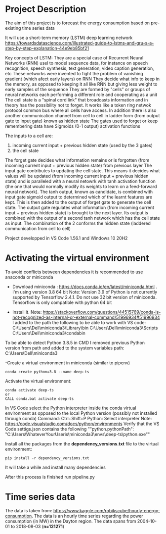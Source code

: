 # Project Description

The aim of this project is to forecast the energy consumption based on pre-existing time series data

It will use a short-term memory (LSTM) deep learning network
https://towardsdatascience.com/illustrated-guide-to-lstms-and-gru-s-a-step-by-step-explanation-44e9eb85bf21

Key concepts of LSTM:
They are a special case of Recurrent Neural Networks (RNN) usel to model sequence data, for instance on speech recognition, speech synthesis, text generation, video caption generation, etc 
These networks were invented to fight the problem of vanishing gradient (which afect early layers) on RNN 
They decide what info to keep in the memory, as opposed to keeping it all like RNN but giving less weight to early samples of the sequence
They are formed by "cells" or groups of neural networks each performing a different role and cooperating as a unit
The cell state is a "spinal cord link" that broadcasts information and in theory has the possibility not to forget. It works like a token ring netwok protocol common bus where all cells have access.
In addition there is also another communication channel from cell to cell in ladder form (from output gate to input gate) known as hidden state
The gates used to forget or keep remembering data have Sigmoids (0-1 output) activation functions

The inputs to a cell are:
1) incoming current input + previous hidden state (used by the 3 gates)
2) the cell state

The forget gate decides what information remains or is forgotten (from incoming current input + previous hidden state) from previous layer
The input gate contributes to updating the cell state. This means it decides what values will be updated (from incoming current input + previous hidden state) 
and is paralleled with a neural netowrk with tanh activation function (the one that would normally modify its weights to learn on a feed-forward neural network). 
The tanh output, known as candidate, is combined with input gate sigmoid output to determined which of the learnt features are kept. This is then added to the output of forget gate to generate the cell state.
The output gate regulates what information (from incoming current input + previous hidden state) is brought to the next layer. Its output is combined with the output of a second tanh network which has the cell state as input. The combination of the 2 conforms the hidden state (laddered communication from cell to cell)



Project developped in VS Code 1.56.1 and Windows 10 20H2
# Activating the virtual environment

To avoid conflicts between dependencies it is recommended to use anaconda or miniconda

- Download miniconda :
https://docs.conda.io/en/latest/miniconda.html . I'm using version 3.8 64 bit
Note: Version 3.9 of Python is not currently supported by Tensorflow 2.4.1. Do not use 32 bit version of miniconda. Tensorflow is only compatible with python 64 bit

- Install it. 
Note: https://stackoverflow.com/questions/44515769/conda-is-not-recognized-as-internal-or-external-command/51996934#51996934
I added to the path the following to be able to work with VS code:
C:\Users\Dell\miniconda3\Library\bin
C:\Users\Dell\miniconda3\Scripts
C:\Users\Dell\miniconda3\condabin

To be able to detect Python 3.8.5 in CMD I removed previous Python version from path and added to the system variables path:
C:\Users\Dell\miniconda3

-Create a virtual environment in miniconda (similar to pipenv)
```
conda create python=3.8 --name deep-ts
```

Activate the virtual environment:
```
conda activate deep-ts
or
CALL conda.bat activate deep-ts
```

In VS Code select the Python interpreter inside the conda virtual environment as opposed to the local Python version (possibly not installed through conda)
Command: Ctrl+Shift+P
        Python: Select interpreter
Note: https://code.visualstudio.com/docs/python/environments
Verify that the VS Code settigs.json contains the following ""python.pythonPath": "C:\\Users\\WhateverYourUseris\\miniconda3\\envs\\deep-ts\\python.exe""

Install all the packages from the **dependency_versions.txt** file to the virtual environment:
```
pip install -r dependency_versions.txt
```
It will take a while and install many dependencies 


After this process is finished run pipeline.py


# Time series data

The data is taken from: https://www.kaggle.com/robikscube/hourly-energy-consumption. The data is an hourly time series regarding the power consumption (in MW) in the Dayton region. The data spans from 2004-10-01 to 2018-08-03 (**n=121271**)